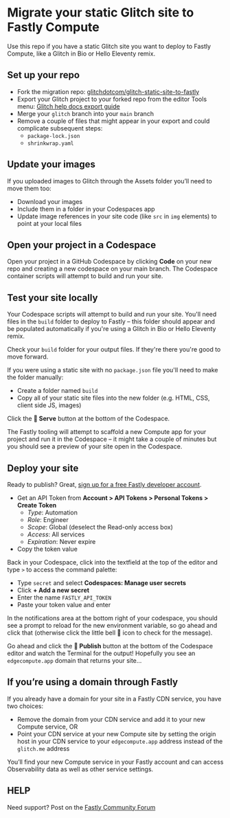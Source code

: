 # Migrate your static Glitch site to Fastly Compute

Use this repo if you have a static Glitch site you want to deploy to Fastly Compute, like a Glitch in Bio or Hello Eleventy remix.

## Set up your repo 

* Fork the migration repo: [glitchdotcom/glitch-static-site-to-fastly](https://github.com/glitchdotcom/glitch-static-site-to-fastly/)
* Export your Glitch project to your forked repo from the editor Tools menu: [Glitch help docs export guide](https://help.glitch.com/s/article/Exporting-Projects-to-GitHub)
* Merge your `glitch` branch into your `main` branch
* Remove a couple of files that might appear in your export and could complicate subsequent steps:
  * `package-lock.json`
  * `shrinkwrap.yaml`

## Update your images

If you uploaded images to Glitch through the Assets folder you’ll need to move them too:

* Download your images
* Include them in a folder in your Codespaces app 
* Update image references in your site code (like `src` in `img` elements) to point at your local files

## Open your project in a Codespace

Open your project in a GitHub Codespace by clicking **Code** on your new repo and creating a new codespace on your main branch. The Codespace container scripts will attempt to build and run your site.

## Test your site locally

Your Codespace scripts will attempt to build and run your site. You'll need files in the `build` folder to deploy to Fastly – this folder should appear and be populated automatically if you're using a Glitch in Bio or Hello Eleventy remix. 

Check your `build` folder for your output files. If they're there you're good to move forward.

If you were using a static site with no `package.json` file you'll need to make the folder manually:

* Create a folder named `build`
* Copy all of your static site files into the new folder (e.g. HTML, CSS, client side JS, images)

Click the **🧪 Serve** button at the bottom of the Codespace. 

The Fastly tooling will attempt to scaffold a new Compute app for your project and run it in the Codespace – it might take a couple of minutes but you should see a preview of your site open in the Codespace.

## Deploy your site

Ready to publish? Great, [sign up for a free Fastly developer account](https://www.fastly.com/signup/).

* Get an API Token from **Account > API Tokens > Personal Tokens > Create Token**
  * _Type_: Automation
  * _Role_: Engineer
  * _Scope_: Global (deselect the Read-only access box)
  * _Access_: All services
  * _Expiration_: Never expire
* Copy the token value

Back in your Codespace, click into the textfield at the top of the editor and type `>` to access the command palette:

* Type `secret` and select **Codespaces: Manage user secrets**
* Click **+ Add a new secret**
* Enter the name `FASTLY_API_TOKEN`
* Paste your token value and enter
  
In the notifications area at the bottom right of your codespace, you should see a prompt to reload for the new environment variable, so go ahead and click that (otherwise click the little bell 🔔 icon to check for the message).

Go ahead and click the **🚀 Publish** button at the bottom of the Codespace editor and watch the Terminal for the output! Hopefully you see an `edgecompute.app` domain that returns your site...

## If you’re using a domain through Fastly 

If you already have a domain for your site in a Fastly CDN service, you have two choices:

* Remove the domain from your CDN service and add it to your new Compute service, OR 
* Point your CDN service at your new Compute site by setting the origin host in your CDN service to your `edgecompute.app` address instead of the `glitch.me` address

You’ll find your new Compute service in your Fastly account and can access Observability data as well as other service settings.

## HELP

Need support? Post on the [Fastly Community Forum](https://community.fastly.com)

